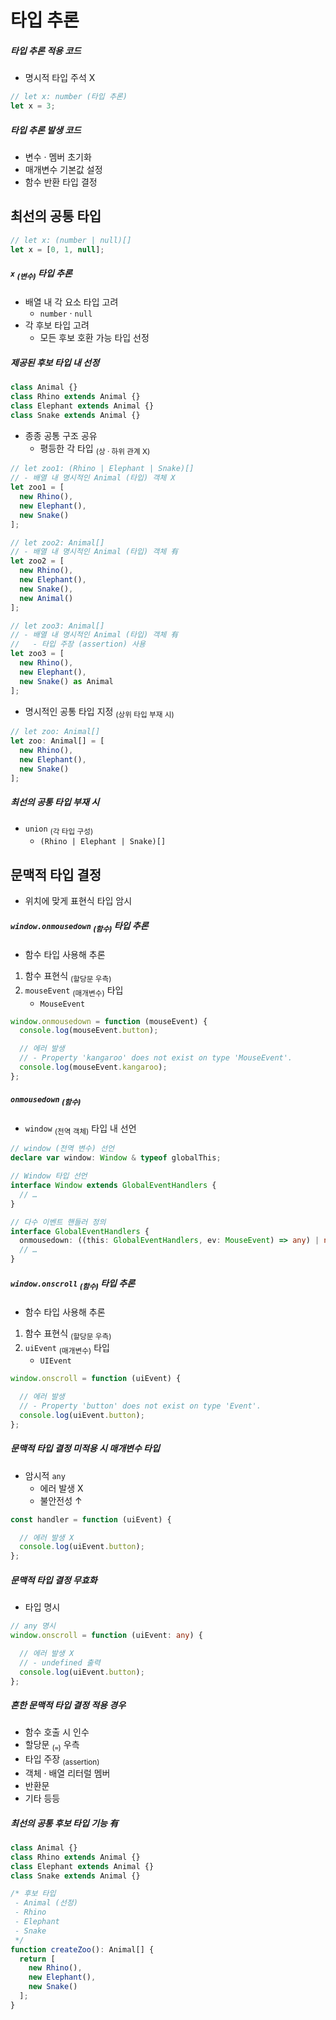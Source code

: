 타입 추론
========

##### 타입 추론 적용 코드
- 명시적 타입 주석 X
```ts
// let x: number (타입 추론)
let x = 3;
```

##### 타입 추론 발생 코드
- 변수 · 멤버 초기화
- 매개변수 기본값 설정
- 함수 반환 타입 결정

## 최선의 공통 타입
```ts
// let x: (number | null)[]
let x = [0, 1, null];
```

##### `x` <sub>(변수)</sub> 타입 추론
- 배열 내 각 요소 타입 고려
  - `number` · `null`
- 각 후보 타입 고려
  - 모든 후보 호환 가능 타입 선정

##### 제공된 후보 타입 내 선정
```ts
class Animal {}
class Rhino extends Animal {}
class Elephant extends Animal {}
class Snake extends Animal {}
```
- 종종 공통 구조 공유
  - 평등한 각 타입 <sub>(상 · 하위 관계 X)</sub>
```ts
// let zoo1: (Rhino | Elephant | Snake)[]
// - 배열 내 명시적인 Animal (타입) 객체 X
let zoo1 = [
  new Rhino(),
  new Elephant(),
  new Snake()
];

// let zoo2: Animal[]
// - 배열 내 명시적인 Animal (타입) 객체 有
let zoo2 = [
  new Rhino(),
  new Elephant(),
  new Snake(),
  new Animal()
];

// let zoo3: Animal[]
// - 배열 내 명시적인 Animal (타입) 객체 有
//   - 타입 주장 (assertion) 사용
let zoo3 = [
  new Rhino(),
  new Elephant(),
  new Snake() as Animal
];
```
- 명시적인 공통 타입 지정 <sub>(상위 타입 부재 시)</sub>
```ts
// let zoo: Animal[]
let zoo: Animal[] = [
  new Rhino(),
  new Elephant(),
  new Snake()
];
```

##### 최선의 공통 타입 부재 시
- `union` <sub>(각 타입 구성)</sub>
  - `(Rhino | Elephant | Snake)[]`

## 문맥적 타입 결정
- 위치에 맞게 표현식 타입 암시

##### `window.onmousedown` <sub>(함수)</sub> 타입 추론
- 함수 타입 사용해 추론
1. 함수 표현식 <sub>(할당문 우측)</sub>
2. `mouseEvent` <sub>(매개변수)</sub> 타입
    - `MouseEvent`
```ts
window.onmousedown = function (mouseEvent) {
  console.log(mouseEvent.button);

  // 에러 발생
  // - Property 'kangaroo' does not exist on type 'MouseEvent'.
  console.log(mouseEvent.kangaroo);
};
```

##### `onmousedown` <sub>(함수)</sub>
- `window` <sub>(전역 객체)</sub> 타입 내 선언
```ts
// window (전역 변수) 선언
declare var window: Window & typeof globalThis;

// Window 타입 선언
interface Window extends GlobalEventHandlers {
  // …
}

// 다수 이벤트 핸들러 정의
interface GlobalEventHandlers {
  onmousedown: ((this: GlobalEventHandlers, ev: MouseEvent) => any) | null;
  // …
}
```
##### `window.onscroll` <sub>(함수)</sub> 타입 추론
- 함수 타입 사용해 추론
1. 함수 표현식 <sub>(할당문 우측)</sub>
2. `uiEvent` <sub>(매개변수)</sub> 타입
    - `UIEvent`
```ts
window.onscroll = function (uiEvent) {

  // 에러 발생
  // - Property 'button' does not exist on type 'Event'.
  console.log(uiEvent.button);
};
```

##### 문맥적 타입 결정 미적용 시 매개변수 타입
- 암시적 `any`
  - 에러 발생 X
  - 불안전성 ↑
```ts
const handler = function (uiEvent) {

  // 에러 발생 X
  console.log(uiEvent.button);
};
```

##### 문맥적 타입 결정 무효화
- 타입 명시
```ts
// any 명시
window.onscroll = function (uiEvent: any) {

  // 에러 발생 X
  // - undefined 출력
  console.log(uiEvent.button);
};
```

##### 흔한 문맥적 타입 결정 적용 경우
- 함수 호출 시 인수
- 할당문 <sub>(`=`)</sub> 우측
- 타입 주장 <sub>(assertion)</sub>
- 객체 · 배열 리터럴 멤버
- 반환문
- 기타 등등

##### 최선의 공통 후보 타입 기능 有
```ts
class Animal {}
class Rhino extends Animal {}
class Elephant extends Animal {}
class Snake extends Animal {}

/* 후보 타입
 - Animal (선정)
 - Rhino
 - Elephant
 - Snake
 */
function createZoo(): Animal[] {
  return [
    new Rhino(),
    new Elephant(),
    new Snake()
  ];
}
```
